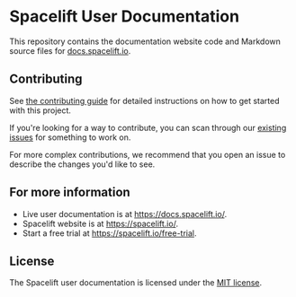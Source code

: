 # Spacelift User Documentation

This repository contains the documentation website code and Markdown source files for [docs.spacelift.io](https://docs.spacelift.io/).

## Contributing

See [the contributing guide](./CONTRIBUTING.md) for detailed instructions on how to get started with this project.

If you're looking for a way to contribute, you can scan through our [existing issues](https://github.com/spacelift-io/user-documentation/issues) for something to work on.

For more complex contributions, we recommend that you open an issue to describe the changes you'd like to see.

## For more information

<!-- markdownlint-disable MD001 MD034 -->
- Live user documentation is at https://docs.spacelift.io/.
- Spacelift website is at https://spacelift.io/.
- Start a free trial at https://spacelift.io/free-trial.
<!-- markdownlint-enable MD001 MD034 -->

## License

The Spacelift user documentation is licensed under the [MIT license](./LICENSE).
